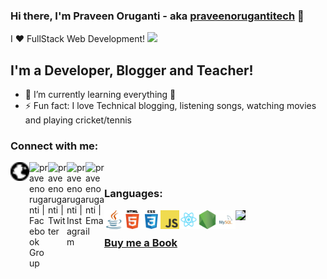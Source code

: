 
### Hi there, I'm Praveen Oruganti - aka [praveenorugantitech][linktree] 👋

I ❤️ FullStack Web Development! <img height="64px" src="https://raw.githubusercontent.com/praveenorugantitech/praveenorugantitech/master/images/Developer.gif">

## I'm a Developer, Blogger and Teacher!
- 🌱 I’m currently learning everything 🤣
- ⚡ Fun fact: I love Technical blogging, listening songs, watching movies and playing cricket/tennis


### Connect with me:

[<img align="left" alt="praveenorugantitech.blogspot.com" width="30px" src="https://raw.githubusercontent.com/iconic/open-iconic/master/svg/globe.svg" />][website]
[<img align="left" alt="praveenoruganti | Facebook Group" width="30px" src="https://cdn.jsdelivr.net/npm/simple-icons@v3/icons/facebook.svg" />][facebookgroup]
[<img align="left" alt="praveenoruganti | Twitter" width="30px" src="https://cdn.jsdelivr.net/npm/simple-icons@v3/icons/twitter.svg" />][twitter]
[<img align="left" alt="praveenoruganti | Instagram" width="30px" src="https://cdn.jsdelivr.net/npm/simple-icons@v3/icons/instagram.svg" />][instagram]
[<img align="left" alt="praveenoruganti | Email" width="30px" src="https://cdn.jsdelivr.net/npm/simple-icons@v3/icons/gmail.svg" />][email]

<br/>

### Languages:

[<img align="left" alt="JAVA" width="30px" src="https://raw.githubusercontent.com/github/explore/80688e429a7d4ef2fca1e82350fe8e3517d3494d/topics/java/java.png" />][website]
[<img align="left" alt="HTML5" width="30px" src="https://raw.githubusercontent.com/github/explore/80688e429a7d4ef2fca1e82350fe8e3517d3494d/topics/html/html.png" />][website]
[<img align="left" alt="CSS3" width="30px" src="https://raw.githubusercontent.com/github/explore/80688e429a7d4ef2fca1e82350fe8e3517d3494d/topics/css/css.png" />][website]
[<img align="left" alt="JavaScript" width="30px" src="https://raw.githubusercontent.com/github/explore/80688e429a7d4ef2fca1e82350fe8e3517d3494d/topics/javascript/javascript.png" />][website]
[<img align="left" alt="React" width="30px" src="https://raw.githubusercontent.com/github/explore/80688e429a7d4ef2fca1e82350fe8e3517d3494d/topics/react/react.png" />][website]
[<img align="left" alt="Node.js" width="30px" src="https://raw.githubusercontent.com/github/explore/80688e429a7d4ef2fca1e82350fe8e3517d3494d/topics/nodejs/nodejs.png" />][website]
[<img align="left" alt="MySQL" width="30px" src="https://raw.githubusercontent.com/github/explore/80688e429a7d4ef2fca1e82350fe8e3517d3494d/topics/mysql/mysql.png" />][website]


[linktree]: https://linktr.ee/praveenoruganti
[website]: https://praveenorugantitech.blogspot.com
[twitter]: https://mobile.twitter.com/praveenoruganti
[facebookgroup]: https://www.facebook.com/groups/praveenorugantitech
[instagram]: https://instagram.com/praveenorugantitech
[email]: mailto:praveenorugantitech@gmail.com

<p>
<img style= 'background:black;' width="500px" src="https://github-readme-stats.vercel.app/api/top-langs/?username=praveenorugantitech&layout=compact&bg_color=151515&text_color=0ee8e1&title_color=ff00f7">
</p>

### [Buy me a Book](https://www.buymeacoffee.com/praveenoruganti)
